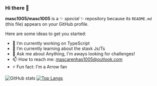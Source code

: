 ### Hi there 👋

**masc1005/masc1005** is a ✨ _special_ ✨ repository because its `README.md` (this file) appears on your GitHub profile.

Here are some ideas to get you started:

- 🔭 I’m currently working on TypeScript
- 🌱 I’m currently learning about the staxk Js/Ts
- 💬 Ask me about Anything, I'm aways looking for challenges!
- 📫 How to reach me: mascarenhas1005@outlook.com
- ⚡ Fun fact: I'm a Arrow fan

![GitHub stats](https://github-readme-stats.vercel.app/api?username=masc1005&show_icons=true)
[![Top Langs](https://github-readme-stats.vercel.app/api/top-langs/?username=masc1005&layout=compact)](https://github.com/masc1005/github-readme-stats)

